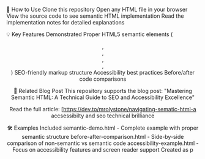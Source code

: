 🚀 How to Use
Clone this repository
Open any HTML file in your browser
View the source code to see semantic HTML implementation
Read the implementation notes for detailed explanations

💡 Key Features Demonstrated
Proper HTML5 semantic elements (<header>, <main>, <article>, <aside>, <footer>)
SEO-friendly markup structure
Accessibility best practices
Before/after code comparisons

📖 Related Blog Post
This repository supports the blog post: "Mastering Semantic HTML: A Technical Guide to SEO and Accessibility Excellence"

Read the full article: [https://dev.to/mrolystone/navigating-sematic-html-a accsessibilty and seo technical brilliance

🛠 Examples Included
semantic-demo.html - Complete example with proper semantic structure
before-after-comparison.html - Side-by-side comparison of non-semantic vs semantic code
accessibility-example.html - Focus on accessibility features and screen reader support
Created as p
